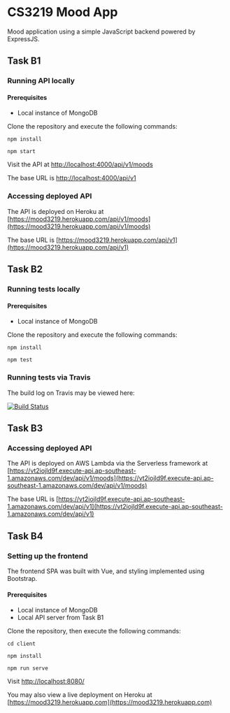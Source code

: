 # CS3219 Mood App

Mood application using a simple JavaScript backend powered by ExpressJS.

## Task B1

### Running API locally

#### Prerequisites
- Local instance of MongoDB

Clone the repository and execute the following commands:

`npm install`

`npm start`

Visit the API at [http://localhost:4000/api/v1/moods](http://localhost:4000/api/v1/moods)

The base URL is [http://localhost:4000/api/v1](http://localhost:4000/api/v1)

### Accessing deployed API

The API is deployed on Heroku at [https://mood3219.herokuapp.com/api/v1/moods](https://mood3219.herokuapp.com/api/v1/moods)

The base URL is [https://mood3219.herokuapp.com/api/v1](https://mood3219.herokuapp.com/api/v1)

## Task B2

### Running tests locally

#### Prerequisites
- Local instance of MongoDB

Clone the repository and execute the following commands:

`npm install`

`npm test`

### Running tests via Travis

The build log on Travis may be viewed here:

[![Build Status](https://travis-ci.com/Nanosync/moodapp.svg?token=pKG3662y6aVLLEGjx82L&branch=master)](https://travis-ci.com/Nanosync/moodapp)

## Task B3

### Accessing deployed API

The API is deployed on AWS Lambda via the Serverless framework at [https://vt2iojld9f.execute-api.ap-southeast-1.amazonaws.com/dev/api/v1/moods](https://vt2iojld9f.execute-api.ap-southeast-1.amazonaws.com/dev/api/v1/moods)

The base URL is [https://vt2iojld9f.execute-api.ap-southeast-1.amazonaws.com/dev/api/v1](https://vt2iojld9f.execute-api.ap-southeast-1.amazonaws.com/dev/api/v1)

## Task B4

### Setting up the frontend

The frontend SPA was built with Vue, and styling implemented using Bootstrap.

#### Prerequisites
- Local instance of MongoDB
- Local API server from Task B1

Clone the repository, then execute the following commands:

`cd client`

`npm install`

`npm run serve`

Visit [http://localhost:8080/](http://localhost:8080/)

You may also view a live deployment on Heroku at [https://mood3219.herokuapp.com](https://mood3219.herokuapp.com)
